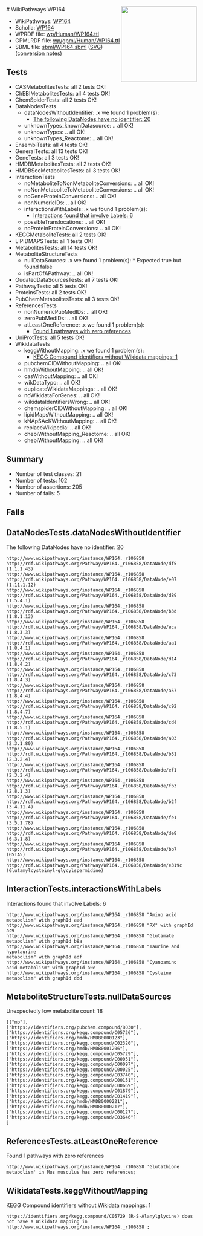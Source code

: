 <img style="float: right; width: 200px" src="../logo.png" />
# WikiPathways WP164

* WikiPathways: [WP164](https://identifiers.org/wikipathways:WP164)
* Scholia: [WP164](https://scholia.toolforge.org/wikipathways/WP164)
* WPRDF file: [wp/Human/WP164.ttl](../wp/Human/WP164.ttl)
* GPMLRDF file: [wp/gpml/Human/WP164.ttl](../wp/gpml/Human/WP164.ttl)
* SBML file: [sbml/WP164.sbml](../sbml/WP164.sbml) ([SVG](../sbml/WP164.svg)) ([conversion notes](../sbml/WP164.txt))

## Tests
* CASMetabolitesTests: all 2 tests OK!
* ChEBIMetabolitesTests: all 4 tests OK!
* ChemSpiderTests: all 2 tests OK!
* DataNodesTests
    * dataNodesWithoutIdentifier: .x we found 1 problem(s):
        * [The following DataNodes have no identifier: 20](#8792c4af)
    * unknownTypes_knownDatasource: .. all OK!
    * unknownTypes: .. all OK!
    * unknownTypes_Reactome: .. all OK!
* EnsemblTests: all 4 tests OK!
* GeneralTests: all 13 tests OK!
* GeneTests: all 3 tests OK!
* HMDBMetabolitesTests: all 2 tests OK!
* HMDBSecMetabolitesTests: all 3 tests OK!
* InteractionTests
    * noMetaboliteToNonMetaboliteConversions: .. all OK!
    * noNonMetaboliteToMetaboliteConversions: .. all OK!
    * noGeneProteinConversions: .. all OK!
    * nonNumericIDs: .. all OK!
    * interactionsWithLabels: .x we found 1 problem(s):
        * [Interactions found that involve Labels: 6](#630d267d)
    * possibleTranslocations: .. all OK!
    * noProteinProteinConversions: .. all OK!
* KEGGMetaboliteTests: all 2 tests OK!
* LIPIDMAPSTests: all 1 tests OK!
* MetabolitesTests: all 14 tests OK!
* MetaboliteStructureTests
    * nullDataSources: .x we found 1 problem(s):
            * Expected true but found false
    * isPartOfAPathway: .. all OK!
* OudatedDataSourcesTests: all 7 tests OK!
* PathwayTests: all 5 tests OK!
* ProteinsTests: all 2 tests OK!
* PubChemMetabolitesTests: all 3 tests OK!
* ReferencesTests
    * nonNumericPubMedIDs: .. all OK!
    * zeroPubMedIDs: .. all OK!
    * atLeastOneReference: .x we found 1 problem(s):
        * [Found 1 pathways with zero references](#35eb778e)
* UniProtTests: all 5 tests OK!
* WikidataTests
    * keggWithoutMapping: .x we found 1 problem(s):
        * [KEGG Compound identifiers without Wikidata mappings: 1](#76796b44)
    * pubchemCIDWithoutMapping: .. all OK!
    * hmdbWithoutMapping: .. all OK!
    * casWithoutMapping: .. all OK!
    * wikDataTypo: .. all OK!
    * duplicateWikidataMappings: .. all OK!
    * noWikidataForGenes: .. all OK!
    * wikidataIdentifiersWrong: .. all OK!
    * chemspiderCIDWithoutMapping: .. all OK!
    * lipidMapsWithoutMapping: .. all OK!
    * kNApSAcKWithoutMapping: .. all OK!
    * replaceWikipedia: .. all OK!
    * chebiWithoutMapping_Reactome: .. all OK!
    * chebiWithoutMapping: .. all OK!


## Summary

* Number of test classes: 21
* Number of tests: 102
* Number of assertions: 205
* Number of fails: 5

## Fails

<a name="8792c4af" />

## DataNodesTests.dataNodesWithoutIdentifier

The following DataNodes have no identifier: 20
```
http://www.wikipathways.org/instance/WP164._r106858 http://rdf.wikipathways.org/Pathway/WP164._r106858/DataNode/df5 (1.1.1.43)
http://www.wikipathways.org/instance/WP164._r106858 http://rdf.wikipathways.org/Pathway/WP164._r106858/DataNode/e07 (1.11.1.12)
http://www.wikipathways.org/instance/WP164._r106858 http://rdf.wikipathways.org/Pathway/WP164._r106858/DataNode/d89 (1.5.4.1)
http://www.wikipathways.org/instance/WP164._r106858 http://rdf.wikipathways.org/Pathway/WP164._r106858/DataNode/b3d (1.8.1.13)
http://www.wikipathways.org/instance/WP164._r106858 http://rdf.wikipathways.org/Pathway/WP164._r106858/DataNode/eca (1.8.3.3)
http://www.wikipathways.org/instance/WP164._r106858 http://rdf.wikipathways.org/Pathway/WP164._r106858/DataNode/aa1 (1.8.4.1)
http://www.wikipathways.org/instance/WP164._r106858 http://rdf.wikipathways.org/Pathway/WP164._r106858/DataNode/d14 (1.8.4.2)
http://www.wikipathways.org/instance/WP164._r106858 http://rdf.wikipathways.org/Pathway/WP164._r106858/DataNode/c73 (1.8.4.3)
http://www.wikipathways.org/instance/WP164._r106858 http://rdf.wikipathways.org/Pathway/WP164._r106858/DataNode/a57 (1.8.4.4)
http://www.wikipathways.org/instance/WP164._r106858 http://rdf.wikipathways.org/Pathway/WP164._r106858/DataNode/c92 (1.8.4.7)
http://www.wikipathways.org/instance/WP164._r106858 http://rdf.wikipathways.org/Pathway/WP164._r106858/DataNode/cd4 (1.8.5.1)
http://www.wikipathways.org/instance/WP164._r106858 http://rdf.wikipathways.org/Pathway/WP164._r106858/DataNode/a03 (2.3.1.80)
http://www.wikipathways.org/instance/WP164._r106858 http://rdf.wikipathways.org/Pathway/WP164._r106858/DataNode/b31 (2.3.2.4)
http://www.wikipathways.org/instance/WP164._r106858 http://rdf.wikipathways.org/Pathway/WP164._r106858/DataNode/ef1 (2.3.2.4)
http://www.wikipathways.org/instance/WP164._r106858 http://rdf.wikipathways.org/Pathway/WP164._r106858/DataNode/fb3 (2.8.1.3)
http://www.wikipathways.org/instance/WP164._r106858 http://rdf.wikipathways.org/Pathway/WP164._r106858/DataNode/b2f (3.4.11.4)
http://www.wikipathways.org/instance/WP164._r106858 http://rdf.wikipathways.org/Pathway/WP164._r106858/DataNode/fe1 (3.5.1.78)
http://www.wikipathways.org/instance/WP164._r106858 http://rdf.wikipathways.org/Pathway/WP164._r106858/DataNode/de8 (6.3.1.8)
http://www.wikipathways.org/instance/WP164._r106858 http://rdf.wikipathways.org/Pathway/WP164._r106858/DataNode/bb7 (GSTA5)
http://www.wikipathways.org/instance/WP164._r106858 http://rdf.wikipathways.org/Pathway/WP164._r106858/DataNode/e319c (Glutamylcysteinyl-glycylspermidine)
```

<a name="630d267d" />

## InteractionTests.interactionsWithLabels

Interactions found that involve Labels: 6
```
http://www.wikipathways.org/instance/WP164._r106858 "Amino acid metabolism" with graphId aad
http://www.wikipathways.org/instance/WP164._r106858 "RX" with graphId ac9
http://www.wikipathways.org/instance/WP164._r106858 "Glutamate metabolism" with graphId b8a
http://www.wikipathways.org/instance/WP164._r106858 "Taurine and hypotaurine
metabolism" with graphId adf
http://www.wikipathways.org/instance/WP164._r106858 "Cyanoamino
acid metabolism" with graphId a0e
http://www.wikipathways.org/instance/WP164._r106858 "Cysteine metabolism" with graphId ddd
```

<a name="91904191" />

## MetaboliteStructureTests.nullDataSources

Unexpectedly low metabolite count: 18
```
[["mb"],
["https://identifiers.org/pubchem.compound/8030"],
["https://identifiers.org/kegg.compound/C05726"],
["https://identifiers.org/hmdb/HMDB0000123"],
["https://identifiers.org/kegg.compound/C02320"],
["https://identifiers.org/hmdb/HMDB0001206"],
["https://identifiers.org/kegg.compound/C05729"],
["https://identifiers.org/kegg.compound/C00051"],
["https://identifiers.org/kegg.compound/C00097"],
["https://identifiers.org/kegg.compound/C00025"],
["https://identifiers.org/kegg.compound/C03740"],
["https://identifiers.org/kegg.compound/C00151"],
["https://identifiers.org/kegg.compound/C00669"],
["https://identifiers.org/kegg.compound/C01879"],
["https://identifiers.org/kegg.compound/C01419"],
["https://identifiers.org/hmdb/HMDB0000221"],
["https://identifiers.org/hmdb/HMDB0000217"],
["https://identifiers.org/kegg.compound/C00127"],
["https://identifiers.org/kegg.compound/C03646"]
]
```

<a name="35eb778e" />

## ReferencesTests.atLeastOneReference

Found 1 pathways with zero references
```
http://www.wikipathways.org/instance/WP164._r106858 'Glutathione metabolism' in Mus musculus has zero references; 
```

<a name="76796b44" />

## WikidataTests.keggWithoutMapping

KEGG Compound identifiers without Wikidata mappings: 1
```
https://identifiers.org/kegg.compound/C05729 (R-S-Alanylglycine) does not have a Wikidata mapping in http://www.wikipathways.org/instance/WP164._r106858 ; 
```

